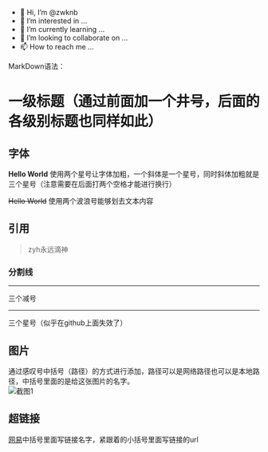 - 👋 Hi, I’m @zwknb
- 👀 I’m interested in ...
- 🌱 I’m currently learning ...
- 💞️ I’m looking to collaborate on ...
- 📫 How to reach me ...

<!---
zwknb/zwknb is a ✨ special ✨ repository because its `README.md` (this file) appears on your GitHub profile.
You can click the Preview link to take a look at your changes.
--->
MarkDown语法：
# 一级标题（通过前面加一个井号，后面的各级别标题也同样如此）

## 字体
**Hello World** 使用两个星号让字体加粗，一个斜体是一个星号，同时斜体加粗就是三个星号（注意需要在后面打两个空格才能进行换行）  

~~Hello World~~ 使用两个波浪号能够划去文本内容  

## 引用
> zyh永远滴神

### 分割线

---
三个减号
***
三个星号（似乎在github上面失效了）

## 图片

通过感叹号中括号（路径）的方式进行添加，路径可以是网络路径也可以是本地路径，中括号里面的是给这张图片的名字。  
![截图1](https://img1.baidu.com/it/u=2298484978,1703903334&fm=26&fmt=auto&gp=0.jpg)  

## 超链接
[网易](https://www.163.com/)中括号里面写链接名字，紧跟着的小括号里面写链接的url








